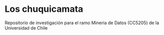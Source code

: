 # Los chuquicamata
Repositorio de investigación para el ramo Mineria de Datos (CC5205) de la Universidad de Chile
